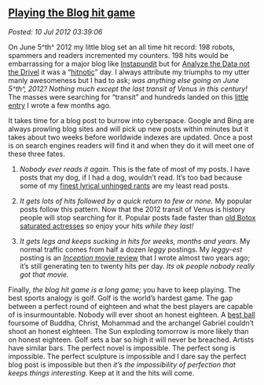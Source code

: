  
[Playing the Blog hit game](https://bakerjd99.wordpress.com/2012/07/09/playing-the-blog-hit-game/)
-------------------------------------------------------------------------------------------------

*Posted: 10 Jul 2012 03:39:06*

On June 5^th^ 2012 my little blog set an all time hit record: 198
robots, spammers and readers incremented my counters. 198 hits would be
embarrassing for a major blog like
[Instapundit](https://pjmedia.com/instapundit/) but for [Analyze the Data
not the Drivel](https://bakerjd99.wordpress.com/) it was a
“[hitnotic](https://www.samizdata.net/blog/glossary\_archives/2002/09/hitnosis.html)”
day. I always attribute my triumphs to my utter manly awesomeness but I
had to ask; *was anything else going on June 5^th^, 2012? Nothing much
except the last transit of Venus in this century!* The masses were
searching for “transit” and hundreds landed on this [little
entry](https://bakerjd99.wordpress.com/2012/04/22/2012-venus-transit-and-annular-eclipse/)
I wrote a few months ago.

It takes time for a blog post to burrow into cyberspace. Google and Bing
are always prowling blog sites and will pick up new posts within minutes
but it takes about two weeks before worldwide indexes are updated. Once
a post is on search engines readers will find it and when they do it
will meet one of these three fates.

1.  *Nobody ever reads it again.* This is the fate of most of my posts.
    I have posts that my dog, if I had a dog, wouldn’t read. It’s too
    bad because some of my [finest lyrical unhinged
    rants](https://bakerjd99.wordpress.com/2010/06/16/i-did-not-have-sex-with-that-oil-spill/)
    are my least read posts.

2.  *It gets lots of hits followed by a quick return to few or none.* My
    popular posts follow this pattern. Now that the 2012 transit of
    Venus is history people will stop searching for it. Popular posts
    fade faster than [old Botox saturated
    actresses](https://www.drparkave.com/news/10-famous-women-aging-gracefully-10-who-arent/)
    so enjoy your hits *while they last!*

3.  *It gets legs and keeps sucking in hits for weeks, months and
    years.* My normal traffic comes from half a dozen *leggy* postings.
    My *leggy-est* posting is an [*Inception* movie
    review](https://bakerjd99.wordpress.com/2010/07/28/the-20-seconds-that-ruined-inception/)
    that I wrote almost two years ago; it’s still generating ten to
    twenty hits per day. *Its ok people nobody really got that movie.*

Finally, *the blog hit game is a long game;* you have to keep playing.
The best sports analogy is golf. Golf is the world’s hardest game. The
gap between a perfect round of eighteen and what the best players are
capable of is insurmountable. Nobody will ever shoot an honest eighteen.
A [best ball](https://golf.about.com/cs/golfterms/g/bldef\_bestball.htm)
foursome of Buddha, Christ, Mohammad and the archangel Gabriel couldn’t
shoot an honest eighteen. The Sun exploding tomorrow is more likely than
on honest eighteen. Golf sets a bar so high it will never be breached.
Artists have similar bars. The perfect novel is impossible. The perfect
song is impossible. The perfect sculpture is impossible and I dare say
the perfect blog post is impossible but then *it’s the impossibility of
perfection that keeps things interesting.* Keep at it and the hits will
come.
